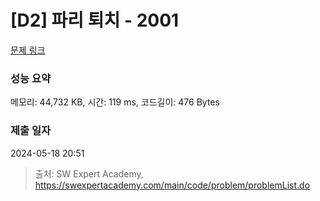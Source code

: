 # [D2] 파리 퇴치 - 2001 

[문제 링크](https://swexpertacademy.com/main/code/problem/problemDetail.do?contestProbId=AV5PzOCKAigDFAUq) 

### 성능 요약

메모리: 44,732 KB, 시간: 119 ms, 코드길이: 476 Bytes

### 제출 일자

2024-05-18 20:51



> 출처: SW Expert Academy, https://swexpertacademy.com/main/code/problem/problemList.do